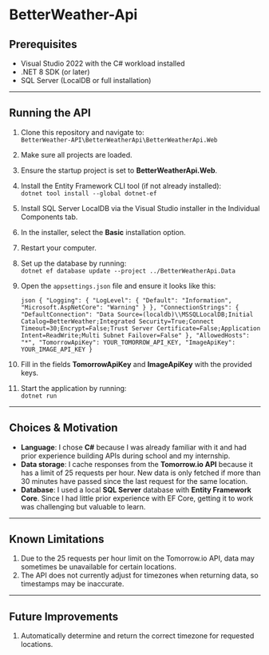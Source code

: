 # BetterWeather-Api

## Prerequisites

-   Visual Studio 2022 with the C# workload installed
-   .NET 8 SDK (or later)
-   SQL Server (LocalDB or full installation)

---

## Running the API

1. Clone this repository and navigate to:  
   `BetterWeather-API\BetterWeatherApi\BetterWeatherApi.Web`

2. Make sure all projects are loaded.

3. Ensure the startup project is set to **BetterWeatherApi.Web**.

4. Install the Entity Framework CLI tool (if not already installed):  
   `dotnet tool install --global dotnet-ef`

5. Install SQL Server LocalDB via the Visual Studio installer in the Individual Components tab.

6. In the installer, select the **Basic** installation option.

7. Restart your computer.

8. Set up the database by running:  
   `dotnet ef database update --project ../BetterWeatherApi.Data`

9. Open the `appsettings.json` file and ensure it looks like this:

    `json
{
  "Logging": {
    "LogLevel": {
      "Default": "Information",
      "Microsoft.AspNetCore": "Warning"
    }
  },
  "ConnectionStrings": {
    "DefaultConnection": "Data Source=(localdb)\\MSSQLLocalDB;Initial Catalog=BetterWeather;Integrated Security=True;Connect Timeout=30;Encrypt=False;Trust Server Certificate=False;Application Intent=ReadWrite;Multi Subnet Failover=False"
  },
  "AllowedHosts": "*",
  "TomorrowApiKey": YOUR_TOMORROW_API_KEY,
  "ImageApiKey": YOUR_IMAGE_API_KEY
}
`

10. Fill in the fields **TomorrowApiKey** and **ImageApiKey** with the provided keys.

11. Start the application by running:  
    `dotnet run`

---

## Choices & Motivation

-   **Language**: I chose **C#** because I was already familiar with it and had prior experience building APIs during school and my internship.
-   **Data storage**: I cache responses from the **Tomorrow.io API** because it has a limit of 25 requests per hour. New data is only fetched if more than 30 minutes have passed since the last request for the same location.
-   **Database**: I used a local **SQL Server** database with **Entity Framework Core**. Since I had little prior experience with EF Core, getting it to work was challenging but valuable to learn.

---

## Known Limitations

1. Due to the 25 requests per hour limit on the Tomorrow.io API, data may sometimes be unavailable for certain locations.
2. The API does not currently adjust for timezones when returning data, so timestamps may be inaccurate.

---

## Future Improvements

1. Automatically determine and return the correct timezone for requested locations.
